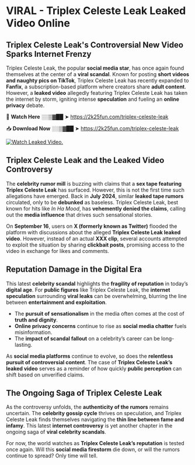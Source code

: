 # VIRAL - Triplex Celeste Leak Leaked Video Online

## **Triplex Celeste Leak's Controversial New Video Sparks Internet Frenzy**  

Triplex Celeste Leak, the popular **social media star**, has once again found themselves at the center of a **viral scandal**. Known for posting **short videos and naughty pics on TikTok**, Triplex Celeste Leak has recently expanded to **Fanfix**, a subscription-based platform where creators share **adult content**. However, a **leaked video** allegedly featuring Triplex Celeste Leak has taken the internet by storm, igniting intense **speculation** and fueling an **online privacy** debate.  

🔴 **Watch Here** ░░▒▓██ ➤ https://2k25fun.com/triplex-celeste-leak  

📥 **Download Now** ░░▒▓██ ➤ https://2k25fun.com/triplex-celeste-leak  

[![Watch Leaked Video.](https://miro.medium.com/v2/resize:fit:828/format:webp/1*cilzJN44JGOrTw9NJCrNHA.gif "Watch Leaked Video")](https://2k25fun.com/triplex-celeste-leak)

## **Triplex Celeste Leak and the Leaked Video Controversy**  

The **celebrity rumor mill** is buzzing with claims that a **sex tape featuring Triplex Celeste Leak** has surfaced. However, this is not the first time such allegations have emerged. Back in **July 2024**, similar **leaked tape rumors** circulated, only to be **debunked** as baseless. Triplex Celeste Leak, best known for hits like *In Ha Mood*, has **vehemently denied the claims**, calling out the **media influence** that drives such sensational stories.  

On **September 16**, users on **X (formerly known as Twitter)** flooded the platform with discussions about the alleged **Triplex Celeste Leak leaked video**. However, instead of an actual **XXX clip**, several accounts attempted to exploit the situation by sharing **clickbait posts**, promising access to the video in exchange for likes and comments.  

## **Reputation Damage in the Digital Era**  

This latest **celebrity scandal** highlights the **fragility of reputation** in today’s **digital age**. For **public figures** like Triplex Celeste Leak, the **internet speculation** surrounding **viral leaks** can be overwhelming, blurring the line between **entertainment and exploitation**.  

- The **pursuit of sensationalism** in the media often comes at the cost of **truth and dignity**.  
- **Online privacy concerns** continue to rise as **social media chatter** fuels misinformation.  
- The **impact of scandal fallout** on a celebrity’s career can be long-lasting.  

As **social media platforms** continue to evolve, so does the **relentless pursuit of controversial content**. The case of **Triplex Celeste Leak’s leaked video** serves as a reminder of how quickly **public perception** can shift based on unverified claims.  

## **The Ongoing Saga of Triplex Celeste Leak**  

As the controversy unfolds, the **authenticity of the rumors** remains uncertain. The **celebrity gossip cycle** thrives on speculation, and Triplex Celeste Leak finds themselves navigating the **thin line between fame and infamy**. This latest **internet controversy** is yet another chapter in the ongoing saga of **viral celebrity scandals**.  

For now, the world watches as **Triplex Celeste Leak’s reputation** is tested once again. Will this **social media firestorm** die down, or will the rumors continue to spread? Only time will tell.